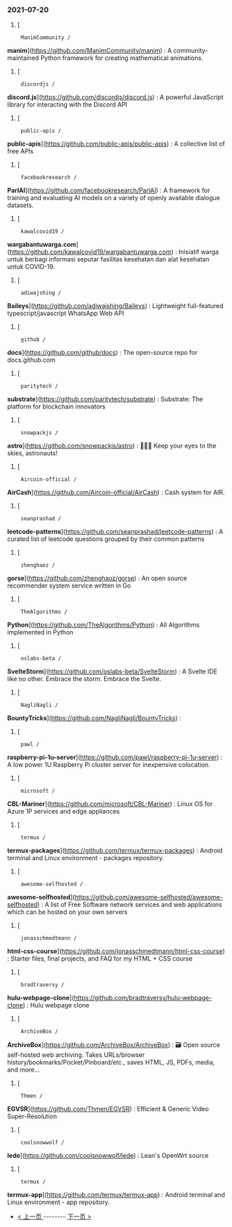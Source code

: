### 2021-07-20 
1. [
    

        ManimCommunity /
**manim**](https://github.com/ManimCommunity/manim) : A community-maintained Python framework for creating mathematical animations.
1. [
    

        discordjs /
**discord.js**](https://github.com/discordjs/discord.js) : A powerful JavaScript library for interacting with the Discord API
1. [
    

        public-apis /
**public-apis**](https://github.com/public-apis/public-apis) : A collective list of free APIs
1. [
    

        facebookresearch /
**ParlAI**](https://github.com/facebookresearch/ParlAI) : A framework for training and evaluating AI models on a variety of openly available dialogue datasets.
1. [
    

        kawalcovid19 /
**wargabantuwarga.com**](https://github.com/kawalcovid19/wargabantuwarga.com) : Inisiatif warga untuk berbagi informasi seputar fasilitas kesehatan dan alat kesehatan untuk COVID-19.
1. [
    

        adiwajshing /
**Baileys**](https://github.com/adiwajshing/Baileys) : Lightweight full-featured typescript/javascript WhatsApp Web API
1. [
    

        github /
**docs**](https://github.com/github/docs) : The open-source repo for docs.github.com
1. [
    

        paritytech /
**substrate**](https://github.com/paritytech/substrate) : Substrate: The platform for blockchain innovators
1. [
    

        snowpackjs /
**astro**](https://github.com/snowpackjs/astro) : 🚀🧑‍🚀 Keep your eyes to the skies, astronauts!
1. [
    

        Aircoin-official /
**AirCash**](https://github.com/Aircoin-official/AirCash) : Cash system for AIR.
1. [
    

        seanprashad /
**leetcode-patterns**](https://github.com/seanprashad/leetcode-patterns) : A curated list of leetcode questions grouped by their common patterns
1. [
    

        zhenghaoz /
**gorse**](https://github.com/zhenghaoz/gorse) : An open source recommender system service written in Go
1. [
    

        TheAlgorithms /
**Python**](https://github.com/TheAlgorithms/Python) : All Algorithms implemented in Python
1. [
    

        oslabs-beta /
**SvelteStorm**](https://github.com/oslabs-beta/SvelteStorm) : A Svelte IDE like no other. Embrace the storm. Embrace the Svelte.
1. [
    

        NagliNagli /
**BountyTricks**](https://github.com/NagliNagli/BountyTricks) : 
1. [
    

        pawl /
**raspberry-pi-1u-server**](https://github.com/pawl/raspberry-pi-1u-server) : A low power 1U Raspberry Pi cluster server for inexpensive colocation.
1. [
    

        microsoft /
**CBL-Mariner**](https://github.com/microsoft/CBL-Mariner) : Linux OS for Azure 1P services and edge appliances
1. [
    

        termux /
**termux-packages**](https://github.com/termux/termux-packages) : Android terminal and Linux environment - packages repository.
1. [
    

        awesome-selfhosted /
**awesome-selfhosted**](https://github.com/awesome-selfhosted/awesome-selfhosted) : A list of Free Software network services and web applications which can be hosted on your own servers
1. [
    

        jonasschmedtmann /
**html-css-course**](https://github.com/jonasschmedtmann/html-css-course) : Starter files, final projects, and FAQ for my HTML + CSS course
1. [
    

        bradtraversy /
**hulu-webpage-clone**](https://github.com/bradtraversy/hulu-webpage-clone) : Hulu webpage clone
1. [
    

        ArchiveBox /
**ArchiveBox**](https://github.com/ArchiveBox/ArchiveBox) : 🗃 Open source self-hosted web archiving. Takes URLs/browser history/bookmarks/Pocket/Pinboard/etc., saves HTML, JS, PDFs, media, and more...
1. [
    

        Thmen /
**EGVSR**](https://github.com/Thmen/EGVSR) : Efficient & Generic Video Super-Resolution
1. [
    

        coolsnowwolf /
**lede**](https://github.com/coolsnowwolf/lede) : Lean's OpenWrt source
1. [
    

        termux /
**termux-app**](https://github.com/termux/termux-app) : Android terminal and Linux environment - app repository. 

- [ < 上一页 ](https://github.com/able8/github-trending-daily-record/blob/master/2021-07-19.md) -------- [ 下一页 > ](https://github.com/able8/github-trending-daily-record/blob/master/2021-07-21.md)